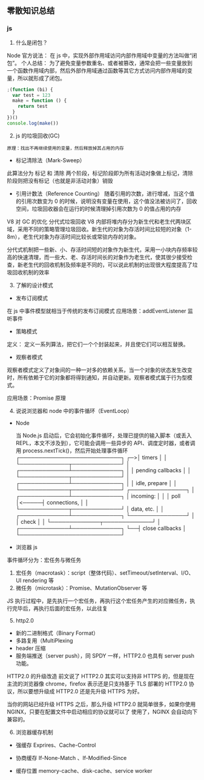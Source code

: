 ## 零散知识总结

### js

1. 什么是闭包？

Node 官方说法：
在 js 中，实现外部作用域访问内部作用域中变量的方法叫做“闭包”。
个人总结：
为了避免变量参数重名、或者被篡改，通常会把一些变量放到一个函数作用域内部，然后外部作用域通过函数等其它方式访问内部作用域的变量，所以就形成了闭包。

```js
;(function (bi) {
  var test = 123
  make = function () {
    return test
  }
})()
console.log(make())
```

2. js 的垃圾回收(GC)

`原理：找出不再继续使用的变量，然后释放掉其占用的内存`

- 标记清除法（Mark-Sweep）

此算法分为 标记 和 清除 两个阶段，标记阶段即为所有活动对象做上标记，清除阶段则把没有标记（也就是非活动对象）销毁

- 引用计数法（Reference Counting）
  随着引用的次数，进行增减，当这个值的引用次数变为 0 的时候，说明没有变量在使用，这个值没法被访问了，回收空间，垃圾回收器会在运行的时候清理掉引用次数为 0 的值占用的内存

V8 对 GC 的优化
分代式垃圾回收
V8 内部将堆内存分为新生代和老生代两块区域，采用不同的策略管理垃圾回收。新生代的对象为存活时间比较短的对象（1-8m），老生代对象为存活时间比较长或常驻内存的对象。

分代式机制把一些新、小、存活时间短的对象作为新生代，采用一小块内存频率较高的快速清理，而一些大、老、存活时间长的对象作为老生代，使其很少接受检查，新老生代的回收机制及频率是不同的，可以说此机制的出现很大程度提高了垃圾回收机制的效率

3. 了解的设计模式

- 发布订阅模式

在 js 中事件模型就相当于传统的发布订阅模式
应用场景：addEventListener 监听事件

- 策略模式

定义： 定义一系列算法，把它们一个个封装起来，并且使它们可以相互替换。

- 观察者模式

观察者模式定义了对象间的一种一对多的依赖关系，当一个对象的状态发生改变时，所有依赖于它的对象都将得到通知，并自动更新。观察者模式属于行为型模式。

应用场景：Promise 原理

4. 说说浏览器和 node 中的事件循环（EventLoop）

- Node

  当 Node.js 启动后，它会初始化事件循环，处理已提供的输入脚本（或丢入 REPL，本文不涉及到），它可能会调用一些异步的 API、调度定时器，或者调用 process.nextTick()，然后开始处理事件循环
  ┌───────────────────────────┐
  ┌─>│ timers │
  │ └─────────────┬─────────────┘
  │ ┌─────────────┴─────────────┐
  │ │ pending callbacks │
  │ └─────────────┬─────────────┘
  │ ┌─────────────┴─────────────┐
  │ │ idle, prepare │
  │ └─────────────┬─────────────┘ ┌───────────────┐
  │ ┌─────────────┴─────────────┐ │ incoming: │
  │ │ poll │<─────┤ connections, │
  │ └─────────────┬─────────────┘ │ data, etc. │
  │ ┌─────────────┴─────────────┐ └───────────────┘
  │ │ check │
  │ └─────────────┬─────────────┘
  │ ┌─────────────┴─────────────┐
  └──┤ close callbacks │
  └───────────────────────────┘

- 浏览器 js

事件循环分为：宏任务与微任务

1. 宏任务（macrotask）：script（整体代码）、setTimeout/setInterval、I/O、UI rendering 等
2. 微任务（microtask）：Promise、MutationObserver 等

JS 执行过程中，是先执行一个宏任务，再执行这个宏任务产生的对应微任务，执行完毕后，再执行后面的宏任务，以此往复

5. http2.0

- 新的二进制格式（Binary Format）
- 多路复用（MultiPlexing
- header 压缩
- 服务端推送（server push），同 SPDY 一样，HTTP2.0 也具有 server push 功能。

HTTP2.0 的升级改造
前文说了 HTTP2.0 其实可以支持非 HTTPS 的，但是现在主流的浏览器像 chrome，firefox 表示还是只支持基于 TLS 部署的 HTTP2.0 协议，所以要想升级成 HTTP2.0 还是先升级 HTTPS 为好。

当你的网站已经升级 HTTPS 之后，那么升级 HTTP2.0 就简单很多，如果你使用 NGINX，只要在配置文件中启动相应的协议就可以了
使用了，NGINX 会自动向下兼容的。

6. 浏览器缓存机制

- 强缓存
  Exprires、Cache-Control

- 协商缓存
  If-None-Match 、If-Modified-Since

- 缓存位置
  memory-cache、disk-cache、service worker
